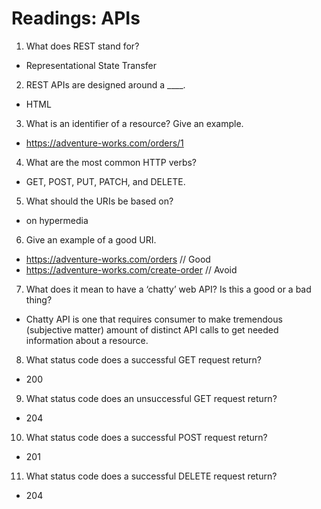 # Readings: APIs

1. What does REST stand for?
- Representational State Transfer 

2. REST APIs are designed around a ____.
- HTML

3. What is an identifier of a resource? Give an example.
- https://adventure-works.com/orders/1

4. What are the most common HTTP verbs?
- GET, POST, PUT, PATCH, and DELETE.

5. What should the URIs be based on?
- on hypermedia

6. Give an example of a good URI.
- https://adventure-works.com/orders // Good
- https://adventure-works.com/create-order // Avoid

7. What does it mean to have a ‘chatty’ web API? Is this a good or a bad thing?
- Chatty API is one that requires consumer to make tremendous (subjective matter) amount of distinct API calls to get needed information about a resource.

8. What status code does a successful GET request return?
- 200

9. What status code does an unsuccessful GET request return?
- 204

10. What status code does a successful POST request return?
- 201

11. What status code does a successful DELETE request return?
- 204

